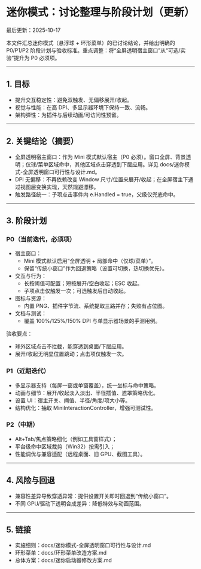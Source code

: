 ﻿# 迷你模式：讨论整理与阶段计划（更新）

最后更新：2025-10-17

本文件汇总迷你模式（悬浮球 + 环形菜单）的已讨论结论，并给出明确的 P0/P1/P2 阶段计划与验收标准。重点调整：将“全屏透明宿主窗口”从“可选/实验”提升为 P0 必须项。

---

## 1. 目标
- 提升交互稳定性：避免双触发、无偏移展开/收起。
- 视觉与性能：在高 DPI、多显示器环境下保持一致、流畅。
- 架构弹性：为插件与后续动画/可访问性预留。

---

## 2. 关键结论（摘要）
- 全屏透明宿主窗口：作为 Mini 模式默认宿主（P0 必须）。窗口全屏、背景透明；仅球/菜单区域命中，其他区域点击穿透到下层应用。详见 docs/迷你模式-全屏透明窗口可行性与设计.md。
- DPI 无偏移：不再依赖改变 Window 尺寸/位置来展开/收起；在全屏宿主下通过视图层变换实现，天然规避漂移。
- 触发路径统一：子项点击事件内 e.Handled = true，父级仅兜底命中。

---

## 3. 阶段计划

### P0（当前迭代，必须项）
- 宿主窗口：
  - Mini 模式默认启用“全屏透明 + 局部命中（仅球/菜单）”。
  - 保留“传统小窗口”作为回退策略（设置可切换，热切换优先）。
- 交互与行为：
  - 长按阈值可配置；短按展开/空白收起；ESC 收起。
  - 子项点击仅触发一次；可选触发后自动收起。
- 图标与资源：
  - 内置 PNG、插件字节流、系统提取三路并存；失败有占位图。
- 文档与测试：
  - 覆盖 100%/125%/150% DPI 与单显示器场景的手测用例。

验收要点：
- 球外区域点击不拦截，能穿透到桌面/下层应用。
- 展开/收起无明显位置跳动；点击项仅触发一次。

### P1（近期迭代）
- 多显示器支持（每屏一窗或单窗覆盖），统一坐标与命中策略。
- 动画与细节：展开/收起淡入淡出、半径插值、遮罩策略优化。
- 设置 UI：宿主开关、阈值、半径/角度/项大小等。
- 结构优化：抽取 MiniInteractionController，增强可测试性。

### P2（中期）
- Alt+Tab/焦点策略细化（例如工具窗样式）；
- 平台级命中区域裁剪（Win32）按需引入；
- 性能调优与兼容适配（远程桌面、旧 GPU、截图工具）。

---

## 4. 风险与回退
- 兼容性差异导致穿透异常：提供设置开关即时回退到“传统小窗口”。
- 不同 GPU/驱动下透明合成差异：降低特效与动画范围。

---

## 5. 链接
- 实施细则：docs/迷你模式-全屏透明窗口可行性与设计.md
- 环形菜单：docs/环形菜单改造方案.md
- 总体方案：docs/迷你启动器修改方案.md
